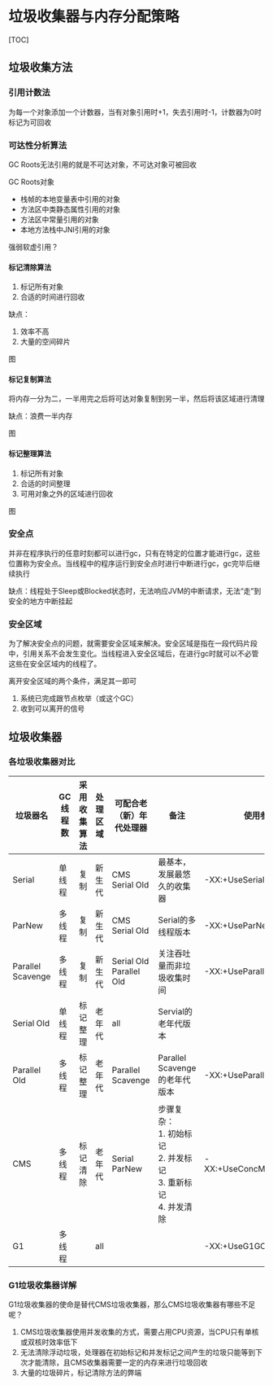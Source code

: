# 垃圾收集器与内存分配策略

[TOC]

## 垃圾收集方法

### 引用计数法

为每一个对象添加一个计数器，当有对象引用时+1，失去引用时-1，计数器为0时标记为可回收

### 可达性分析算法

GC Roots无法引用的就是不可达对象，不可达对象可被回收

GC Roots对象

- 栈帧的本地变量表中引用的对象
- 方法区中类静态属性引用的对象
- 方法区中常量引用的对象
- 本地方法栈中JNI引用的对象

强弱软虚引用？

#### 标记清除算法

1. 标记所有对象
2. 合适的时间进行回收

缺点：

1. 效率不高
2. 大量的空间碎片

图

#### 标记复制算法

将内存一分为二，一半用完之后将可达对象复制到另一半，然后将该区域进行清理

缺点：浪费一半内存

图

#### 标记整理算法

1. 标记所有对象
2. 合适的时间整理
3. 可用对象之外的区域进行回收

图

### 安全点

并非在程序执行的任意时刻都可以进行gc，只有在特定的位置才能进行gc，这些位置称为安全点。当线程中的程序运行到安全点时进行中断进行gc，gc完毕后继续执行

缺点：线程处于Sleep或Blocked状态时，无法响应JVM的中断请求，无法“走”到安全的地方中断挂起

### 安全区域

为了解决安全点的问题，就需要安全区域来解决。安全区域是指在一段代码片段中，引用关系不会发生变化。当线程进入安全区域后，在进行gc时就可以不必管这些在安全区域内的线程了。

离开安全区域的两个条件，满足其一即可

1. 系统已完成跟节点枚举（或这个GC）
2. 收到可以离开的信号

## 垃圾收集器

### 各垃圾收集器对比

| 垃圾器名          | GC线程数 | 采用收集算法 | 处理区域 | 可配合老（新）年代处理器     | 备注                                                         | 使用参数                |
| ----------------- | -------- | ------------ | -------- | ---------------------------- | ------------------------------------------------------------ | ----------------------- |
| Serial            | 单线程   | 复制         | 新生代   | CMS<br />Serial Old          | 最基本，发展最悠久的收集器                                   | -XX:+UseSerialGC        |
| ParNew            | 多线程   | 复制         | 新生代   | CMS<br />Serial Old          | Serial的多线程版本                                           | -XX:+UseParNewGC        |
| Parallel Scavenge | 多线程   | 复制         | 新生代   | Serial Old<br />Parallel Old | 关注吞吐量而非垃圾收集时间                                   | -XX:+UseParallelGC      |
| Serial Old        | 单线程   | 标记整理     | 老年代   | all                          | Servial的老年代版本                                          |                         |
| Parallel Old      | 多线程   | 标记整理     | 老年代   | Parallel Scavenge            | Parallel Scavenge的老年代版本                                | -XX:+UseParallelOldGC   |
| CMS               | 多线程   | 标记清除     | 老年代   | Serial<br />ParNew           | 步骤复杂：<br />1. 初始标记<br />2. 并发标记<br />3. 重新标记<br />4. 并发清除 | -XX:+UseConcMarkSweepGC |
| G1                | 多线程   |              | all      |                              |                                                              | -XX:+UseG1GC            |

### G1垃圾收集器详解

G1垃圾收集器的使命是替代CMS垃圾收集器，那么CMS垃圾收集器有哪些不足呢？

1. CMS垃圾收集器使用并发收集的方式，需要占用CPU资源，当CPU只有单核或双核时效率低下
2. 无法清除浮动垃圾，处理器在初始标记和并发标记之间产生的垃圾只能等到下次才能清除，且CMS收集器需要一定的内存来进行垃圾回收
3. 大量的垃圾碎片，标记清除方法的弊端
